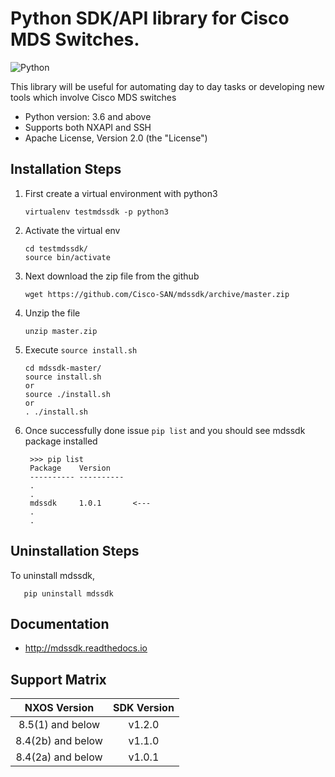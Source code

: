 # Python SDK/API library for Cisco MDS Switches.

![Python](https://img.shields.io/badge/python-v3.6+-blue.svg)

This library will be useful for automating day to day tasks or developing new tools which involve Cisco MDS switches

* Python version: 3.6 and above
* Supports both NXAPI and SSH
* Apache License, Version 2.0 (the "License")

## Installation Steps

1) First create a virtual environment with python3

       virtualenv testmdssdk -p python3

2) Activate the virtual env

       cd testmdssdk/
       source bin/activate

3) Next download the zip file from the github

       wget https://github.com/Cisco-SAN/mdssdk/archive/master.zip

4) Unzip the file

       unzip master.zip 

5) Execute `source install.sh`

       cd mdssdk-master/
       source install.sh
       or
       source ./install.sh
       or 
       . ./install.sh

6) Once successfully done issue `pip list` and you should see mdssdk package installed

        >>> pip list
        Package    Version   
        ---------- ----------
        .
        . 
        mdssdk     1.0.1       <---
        .
        .

## Uninstallation Steps

To uninstall mdssdk,

       pip uninstall mdssdk

## Documentation

* http://mdssdk.readthedocs.io

## Support Matrix

|**NXOS Version**|**SDK Version** |
| :------: | :------:  |
| 8.5(1) and below | v1.2.0 |
| 8.4(2b) and below | v1.1.0 |
| 8.4(2a) and below | v1.0.1 |


